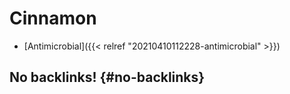 # Cinnamon


-   [Antimicrobial]({{< relref "20210410112228-antimicrobial" >}})


## No backlinks! {#no-backlinks}

